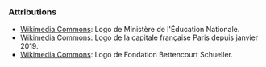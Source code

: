 ### Attributions
- [Wikimedia Commons][1]: Logo de Ministère de l'Éducation Nationale.
- [Wikimedia Commons][2]: Logo de la capitale française Paris depuis janvier 2019.
- [Wikimedia Commons][3]: Logo de Fondation Bettencourt Schueller.

[1]: https://fr.wikipedia.org/wiki/Fichier:Minist%C3%A8re_de_l%27%C3%89ducation_Nationale_2014_(logo).svg
[2]: https://fr.wikipedia.org/wiki/Fichier:Ville_de_Paris_logo_2019.svg
[3]: https://fr.wikipedia.org/w/index.php?title=Fichier:Fondation_Bettencourt_Schueller-logo.svg&lang=fr
